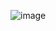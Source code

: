 
![image](https://user-images.githubusercontent.com/90737564/138279433-7325f732-2d3d-49b3-8f98-59d52af271d9.png)
